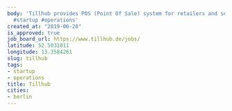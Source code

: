 ```yaml
---
body: 'Tillhub provides POS (Point Of Sale) system for retailers and service providers.
  #startup #operations'
created_at: "2019-06-28"
is_approved: true
job_board_url: https://www.tillhub.de/jobs/
latitude: 52.5031011
longitude: 13.3584261
slug: tillhub
tags:
- startup
- operations
title: Tillhub
cities:
- berlin
---
```

